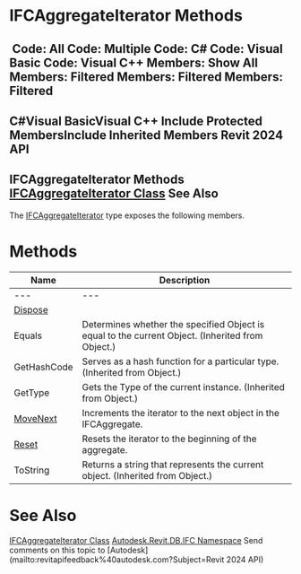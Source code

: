 # IFCAggregateIterator Methods

﻿
 Code: All Code: Multiple Code: C# Code: Visual Basic Code: Visual C++  Members: Show All Members: Filtered Members: Filtered Members: Filtered   
---  
C#Visual BasicVisual C++
Include Protected MembersInclude Inherited Members
Revit 2024 API  
---  
IFCAggregateIterator Methods  
[IFCAggregateIterator Class](3a89e724-75b2-8dac-41e3-2bc1654a7888.md "IFCAggregateIterator Class") See Also  
---  
The [IFCAggregateIterator](3a89e724-75b2-8dac-41e3-2bc1654a7888.md "IFCAggregateIterator Class") type exposes the following members.
# Methods
| Name | Description |
| --- | --- |
| --- | --- | --- |
| [Dispose](476a8bc1-7213-e0c2-f14d-6d558e18e94c.md "Dispose Method") |
| Equals | Determines whether the specified Object is equal to the current Object. (Inherited from Object.) |
| GetHashCode | Serves as a hash function for a particular type.  (Inherited from Object.) |
| GetType | Gets the Type of the current instance. (Inherited from Object.) |
| [MoveNext](9a671bf9-f000-5e43-7916-61322e1ff5b6.md "MoveNext Method") | Increments the iterator to the next object in the IFCAggregate. |
| [Reset](8eab4ab5-1b33-869a-96a7-e8f36499aa7a.md "Reset Method") | Resets the iterator to the beginning of the aggregate. |
| ToString | Returns a string that represents the current object. (Inherited from Object.) |

# See Also
[IFCAggregateIterator Class](3a89e724-75b2-8dac-41e3-2bc1654a7888.md "IFCAggregateIterator Class")
[Autodesk.Revit.DB.IFC Namespace](b823fafb-1ba1-896b-4097-142c2817ce74.md "Autodesk.Revit.DB.IFC Namespace")
Send comments on this topic to [Autodesk](mailto:revitapifeedback%40autodesk.com?Subject=Revit 2024 API)